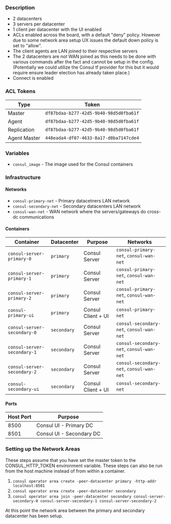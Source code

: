 ### Description

* 2 datacenters
* 3 servers per datacenter
* 1 client per datacenter with the UI enabled
* ACLs enabled across the board, with a default "deny" policy. However due to some network area setup UX issues the default down policy is set to "allow".
* The client agents are LAN joined to their respective servers
* The 2 datacenters are _not_ WAN joined as this needs to be done with various commands after the fact and cannot be setup in the config. (Potentially we could utilize the Consul tf provider for this but it would require ensure leader election has already taken place.)
* Connect is enabled

### ACL Tokens

| Type         | Token                                  |
| ------------ | -------------------------------------- |
| Master       | `df87bdaa-b277-42d5-9b40-98d5d0fba61f` |
| Agent        | `df87bdaa-b277-42d5-9b40-98d5d0fba61f` |
| Replication  | `df87bdaa-b277-42d5-9b40-98d5d0fba61f` |
| Agent Master | `448eada4-df07-4633-8a17-d0ba7147cde4` |

### Variables

* `consul_image` - The image used for the Consul containers

### Infrastructure

#### Networks

* `consul-primary-net` - Primary datacetners LAN network
* `consul-secondary-net` - Secondary datacenters LAN network
* `consul-wan-net` - WAN network where the servers/gateways do cross-dc communications

#### Containers

| Container                  | Datacenter  | Purpose              | Networks                                                       |
| -------------------------- | ----------- | -------------------- | -------------------------------------------------------------- |
|`consul-server-primary-0`   | `primary`   | Consul Server        | `consul-primary-net`, `consul-wan-net`                         |
|`consul-server-primary-1`   | `primary`   | Consul Server        | `consul-primary-net`, `consul-wan-net`                         |
|`consul-server-primary-2`   | `primary`   | Consul Server        | `consul-primary-net`, `consul-wan-net`                         |
|`consul-primary-ui`         | `primary`   | Consul Client + UI   | `consul-primary-net`                                           |
|`consul-server-secondary-0` | `secondary` | Consul Server        | `consul-secondary-net`, `consul-wan-net`                       |
|`consul-server-secondary-1` | `secondary` | Consul Server        | `consul-secondary-net`, `consul-wan-net`                       |
|`consul-server-secondary-2` | `secondary` | Consul Server        | `consul-secondary-net`, `consul-wan-net`                       |
|`consul-secondary-ui`       | `secondary` | Consul Client + UI   | `consul-secondary-net`                                         |

#### Ports

| Host Port | Purpose                                             |
| --------- | --------------------------------------------------- |
| 8500      | Consul UI - Primary DC                              |
| 8501      | Consul UI - Secondary DC                            |

### Setting up the Network Areas

These steps assume that you have set the master token to the CONSUL_HTTP_TOKEN environment variable. These steps can also be run from 
the host machine instead of from within a container.

1. `consul operator area create -peer-datacenter primary -http-addr localhost:8501`
2. `consul operator area create -peer-datacenter secondary`
3. `consul operator area join -peer-datacenter secondary consul-server-secondary-0 consul-server-secondary-1 consul-server-secondary-2`

At this point the network area between the primary and secondary datacenter has been setup.